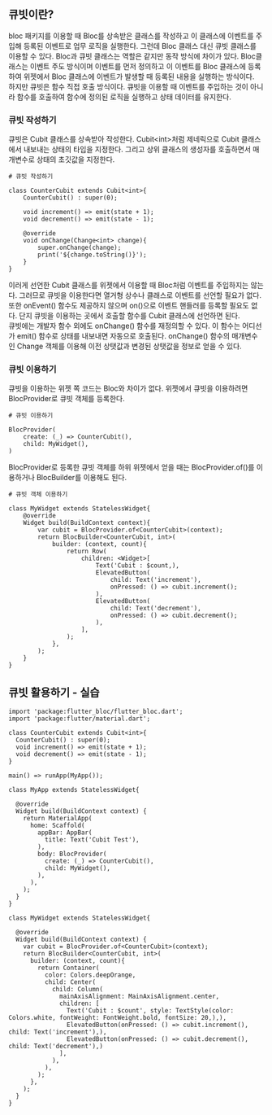 ## 큐빗이란?
bloc 패키지를 이용할 때 Bloc를 상속받은 클래스를 작성하고 이 클래스에 이벤트를 주입해 등록된 이벤트로 업무 로직을 실행한다. 그런데 Bloc 클래스 대신 큐빗 클래스를 이용할 수 있다. Bloc과 큐빗 클래스는 역할은 같지만 동작 방식에 차이가 있다. Bloc클래스는 이벤트 주도 방식이며 이벤트를 먼저 정의하고 이 이벤트를 Bloc 클래스에 등록하여 위젯에서 Bloc 클래스에 이벤트가 발생할 때 등록된 내용을 실행하는 방식이다.  
하지만 큐빗은 함수 직접 호출 방식이다. 큐빗을 이용할 때 이벤트를 주입하는 것이 아니라 함수를 호출하여 함수에 정의된 로직을 실행하고 상태 데이터를 유지한다.

### 큐빗 작성하기
큐빗은 Cubit 클래스를 상속받아 작성한다. Cubit\<int>처럼 제네릭으로 Cubit 클래스에서 내보내는 상태의 타입을 지정한다. 그리고 상위 클래스의 생성자를 호출하면서 매개변수로 상태의 초깃값을 지정한다.
```
# 큐빗 작성하기

class CounterCubit extends Cubit<int>{
    CounterCubit() : super(0);

    void increment() => emit(state + 1);
    void decrement() => emit(state - 1);

    @override
    void onChange(Change<int> change){
        super.onChange(change);
        print('${change.toString()}');
    }
}
```
이러게 선언한 Cubit 클래스를 위젯에서 이용할 때 Bloc처럼 이벤트를 주입하지는 않는다. 그러므로 큐빗을 이용한다면 열거형 상수나 클래스로 이벤트를 선언할 필요가 없다. 또한 onEvent() 함수도 제공하지 않으며 on()으로 이벤트 핸들러를 등록할 필요도 없다. 단지 큐빗을 이용하는 곳에서 호출할 함수를 Cubit 클래스에 선언하면 된다.  
큐빗에는 개발자 함수 외에도 onChange() 함수를 재정의할 수 있다. 이 함수는 어디선가 emit() 함수로 상태를 내보내면 자동으로 호출된다. onChange() 함수의 매개변수인 Change 객체를 이용해 이전 상탯값과 변경된 상탯값을 정보로 얻을 수 있다.

### 큐빗 이용하기
큐빗을 이용하는 위젯 쪽 코드는 Bloc와 차이가 없다. 위젯에서 큐빗을 이용하려면 BlocProvider로 큐빗 객체를 등록한다.
```
# 큐빗 이용하기

BlocProvider(
    create: (_) => CounterCubit(),
    child: MyWidget(),
)
```
BlocProvider로 등록한 큐빗 객체를 하위 위젯에서 얻을 때는 BlocProvider.of()를 이용하거나 BlocBuilder를 이용해도 된다.
```
# 큐빗 객체 이용하기

class MyWidget extends StatelessWidget{
    @override
    Widget build(BuildContext context){
        var cubit = BlocProvider.of<CounterCubit>(context);
        return BlocBuilder<CounterCubit, int>(
            builder: (context, count){
                return Row(
                    children: <Widget>[
                        Text('Cubit : $count,),
                        ElevatedButton(
                            child: Text('increment'),
                            onPressed: () => cubit.increment();
                        ),
                        ElevatedButton(
                            child: Text('decrement'),
                            onPressed: () => cubit.decrement();
                        ),
                    ],
                );
            },
        );
    }
}
```

## 큐빗 활용하기 - 실습
```
import 'package:flutter_bloc/flutter_bloc.dart';
import 'package:flutter/material.dart';

class CounterCubit extends Cubit<int>{
  CounterCubit() : super(0);
  void increment() => emit(state + 1);
  void decrement() => emit(state - 1);
}

main() => runApp(MyApp());

class MyApp extends StatelessWidget{

  @override
  Widget build(BuildContext context) {
    return MaterialApp(
      home: Scaffold(
        appBar: AppBar(
          title: Text('Cubit Test'),
        ),
        body: BlocProvider(
          create: (_) => CounterCubit(),
          child: MyWidget(),
        ),
      ),
    );
  }
}

class MyWidget extends StatelessWidget{

  @override
  Widget build(BuildContext context) {
    var cubit = BlocProvider.of<CounterCubit>(context);
    return BlocBuilder<CounterCubit, int>(
      builder: (context, count){
        return Container(
          color: Colors.deepOrange,
          child: Center(
            child: Column(
              mainAxisAlignment: MainAxisAlignment.center,
              children: [
                Text('Cubit : $count', style: TextStyle(color: Colors.white, fontWeight: FontWeight.bold, fontSize: 20,),),
                ElevatedButton(onPressed: () => cubit.increment(), child: Text('increment'),),
                ElevatedButton(onPressed: () => cubit.decrement(), child: Text('decrement'),)
              ],
            ),
          ),
        );
      },
    );
  }
}
```